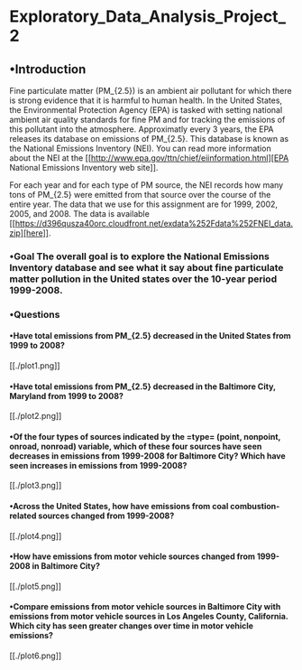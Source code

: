 # Exploratory_Data_Analysis_Project_2
## •Introduction

Fine particulate matter (PM_{2.5}) is an ambient air pollutant for which there is strong evidence that it is harmful to human health. In the United States, the Environmental Protection Agency (EPA) is tasked with setting national ambient air quality standards for fine PM and for tracking the emissions of this pollutant into the atmosphere. Approximatly every 3 years, the EPA releases its database on emissions of PM_{2.5}. This database is known as the National Emissions Inventory (NEI). You can read more information about the NEI at the [[http://www.epa.gov/ttn/chief/eiinformation.html][EPA National Emissions Inventory web site]].

For each year and for each type of PM source, the NEI records how many tons of PM_{2.5} were emitted from that source over the course of the entire year. The data that we use for this assignment are for 1999, 2002, 2005, and 2008. The data is available [[https://d396qusza40orc.cloudfront.net/exdata%252Fdata%252FNEI_data.zip][here]].

### •Goal The overall goal is to explore the National Emissions Inventory database and see what it say about fine particulate matter pollution in the United states over the 10-year period 1999-2008.


### •Questions


#### •Have total emissions from PM_{2.5} decreased in the United States from 1999 to 2008?

[[./plot1.png]]


#### •Have total emissions from PM_{2.5} decreased in the Baltimore City, Maryland from 1999 to 2008?

[[./plot2.png]]


#### •Of the four types of sources indicated by the =type= (point, nonpoint, onroad, nonroad) variable, which of these four sources have seen decreases in emissions from 1999-2008 for Baltimore City? Which have seen increases in emissions from 1999-2008? 

[[./plot3.png]]


#### •Across the United States, how have emissions from coal combustion-related sources changed from 1999-2008?

[[./plot4.png]]


#### •How have emissions from motor vehicle sources changed from 1999-2008 in Baltimore City?

[[./plot5.png]]


#### •Compare emissions from motor vehicle sources in Baltimore City with emissions from motor vehicle sources in Los Angeles County, California. Which city has seen greater changes over time in motor vehicle emissions?

[[./plot6.png]]

